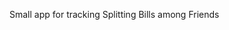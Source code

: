 
S m a l l   a p p   f o r   t r a c k i n g   S p l i t t i n g   B i l l s   a m o n g   F r i e n d s 
 
 
